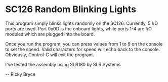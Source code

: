 <h1>SC126 Random Blinking Lights</h1>
<p>This program simply blinks lights randomly on the SC126.  Currently, 5 I/O ports are used.  Port 0x0D is the onboard lights, while ports 1-4 are I/O
modules which are plugged into the board.</p>
<p>Once you run the program, you can press values from 1 to 9 on the console to set the speed.  Valid characters for speed will echo back to the console.  
Obviously, Control-C will exit the program.<p>
<p>I've tested the assembly using SLR180 by SLR Systems<p>
  <p> -- Ricky Bryce</p>
